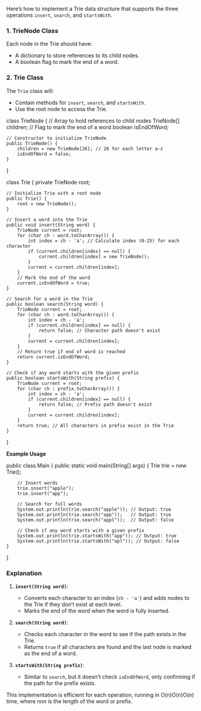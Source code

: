 Here’s how to implement a Trie data structure that supports the three operations `insert`, `search`, and `startsWith`.

### 1. **TrieNode Class**

Each node in the Trie should have:

- A dictionary to store references to its child nodes.
- A boolean flag to mark the end of a word.
### 2. **Trie Class**

The `Trie` class will:

- Contain methods for `insert`, `search`, and `startsWith`.
- Use the root node to access the Trie.

class TrieNode {
    // Array to hold references to child nodes
    TrieNode[] children;
    // Flag to mark the end of a word
    boolean isEndOfWord;

    // Constructor to initialize TrieNode
    public TrieNode() {
        children = new TrieNode[26]; // 26 for each letter a-z
        isEndOfWord = false;
    }
}

class Trie {
    private TrieNode root;

    // Initialize Trie with a root node
    public Trie() {
        root = new TrieNode();
    }

    // Insert a word into the Trie
    public void insert(String word) {
        TrieNode current = root;
        for (char ch : word.toCharArray()) {
            int index = ch - 'a'; // Calculate index (0-25) for each character
            if (current.children[index] == null) {
                current.children[index] = new TrieNode();
            }
            current = current.children[index];
        }
        // Mark the end of the word
        current.isEndOfWord = true;
    }

    // Search for a word in the Trie
    public boolean search(String word) {
        TrieNode current = root;
        for (char ch : word.toCharArray()) {
            int index = ch - 'a';
            if (current.children[index] == null) {
                return false; // Character path doesn't exist
            }
            current = current.children[index];
        }
        // Return true if end of word is reached
        return current.isEndOfWord;
    }

    // Check if any word starts with the given prefix
    public boolean startsWith(String prefix) {
        TrieNode current = root;
        for (char ch : prefix.toCharArray()) {
            int index = ch - 'a';
            if (current.children[index] == null) {
                return false; // Prefix path doesn't exist
            }
            current = current.children[index];
        }
        return true; // All characters in prefix exist in the Trie
    }
}


**Example Usage**

public class Main {
    public static void main(String[] args) {
        Trie trie = new Trie();

        // Insert words
        trie.insert("apple");
        trie.insert("app");

        // Search for full words
        System.out.println(trie.search("apple")); // Output: true
        System.out.println(trie.search("app"));   // Output: true
        System.out.println(trie.search("appl"));  // Output: false

        // Check if any word starts with a given prefix
        System.out.println(trie.startsWith("app")); // Output: true
        System.out.println(trie.startsWith("apl")); // Output: false
    }
}

### Explanation

1. **`insert(String word)`**:
    
    - Converts each character to an index (`ch - 'a'`) and adds nodes to the Trie if they don’t exist at each level.
    - Marks the end of the word when the word is fully inserted.
2. **`search(String word)`**:
    
    - Checks each character in the word to see if the path exists in the Trie.
    - Returns `true` if all characters are found and the last node is marked as the end of a word.
3. **`startsWith(String prefix)`**:
    
    - Similar to `search`, but it doesn’t check `isEndOfWord`, only confirming if the path for the prefix exists.

This implementation is efficient for each operation, running in O(n)O(n)O(n) time, where nnn is the length of the word or prefix.